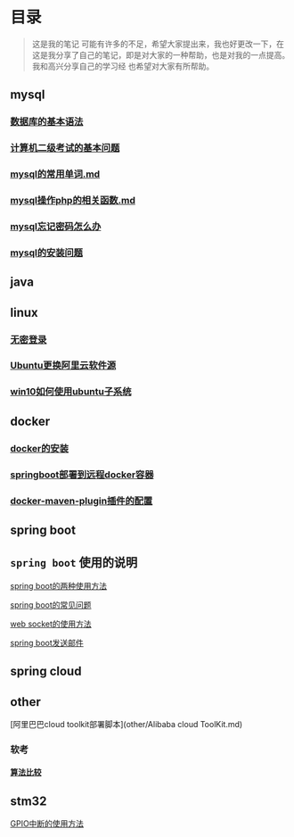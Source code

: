 # 目录


> 这是我的笔记
> 	可能有许多的不足，希望大家提出来，我也好更改一下，在这是我分享了自己的笔记，即是对大家的一种帮助，也是对我的一点提高。我和高兴分享自己的学习经
> 也希望对大家有所帮助。

## mysql

### [数据库的基本语法](mysql/数据库的基本语法.md)
### [计算机二级考试的基本问题](mysql/计算机二级考试的基本问题.md)
### [mysql的常用单词.md](mysql/mysql的常用单词.md)
### [mysql操作php的相关函数.md](mysql/mysql操作php的相关函数.md)
### [mysql忘记密码怎么办](mysql/忘记密码.md)
### [mysql的安装问题](mysql/安装问题.md)




## java

## linux

### [无密登录](linux/无密登录)
### [Ubuntu更换阿里云软件源](linux/Ubuntu更换阿里云软件源)
### [win10如何使用ubuntu子系统](linux/win10如何使用ubuntu子系统)


## docker

### [docker的安装](docker/docker的安装.md)

### [springboot部署到远程docker容器](docker/springboot部署到远程docker容器.md)

### [docker-maven-plugin插件的配置](docker/docker-maven-plugin插件的配置.md)





## spring boot

## `spring boot` 使用的说明

[spring boot的两种使用方法](spring-boot/springboot的两种使用方法.md)

[spring boot的常见问题](spring-boot/springboot常见问题.md)

[web socket的使用方法](spring-boot/websocket.md)

[spring boot发送邮件](spring-boot/springboot发送邮件.md)

## spring cloud

## other
[阿里巴巴cloud toolkit部署脚本](other/Alibaba cloud ToolKit.md)





### 软考

#### [算法比较](other/软考/算法比较.md)



## stm32

[GPIO中断的使用方法](stm32/GPIO中断的使用.md)
